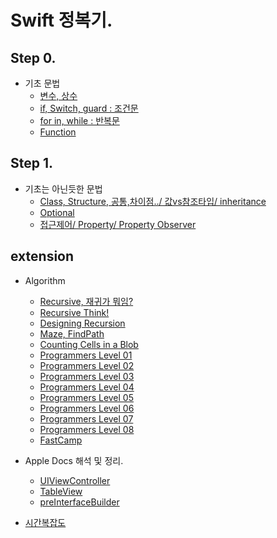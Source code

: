 # Swift 정복기.
 
## Step 0.


- 기초 문법
	- [변수, 상수](https://github.com/joohopark/jhbob/blob/master/Study/SwiftBasic_var_let.md)
	- [if, Switch, guard : 조건문](https://github.com/joohopark/jhbob/blob/master/Study/SwiftBasic_if_switch.md)
	- [for in, while : 반복문](https://github.com/joohopark/jhbob/blob/master/Study/SwiftBasic_for_while.md)
	- [Function](https://github.com/joohopark/jhbob/blob/master/Study/SwiftBasic_func.md)

## Step 1.

- 기초는 아닌듯한 문법
	- [Class, Structure, 공통,차이점../ 값vs참조타입/ inheritance](https://github.com/joohopark/jhbob/blob/master/Study/SwiftMid_ClaVStru.md)
	- [Optional](https://github.com/joohopark/jhbob/blob/master/Study/SwiftMid_Optional.md)
	- [접근제어/ Property/ Property Observer](https://github.com/joohopark/jhbob/blob/master/Study/SwiftMid_proper_observer.md)

	
## extension

- Algorithm
	- [Recursive, 재귀가 뭐임?](https://github.com/joohopark/jhbob/blob/master/Study/Recursive/Recursive01.md)
	- [Recursive Think!](https://github.com/joohopark/jhbob/blob/master/Study/Recursive/Recursive02.md)
	- [Designing Recursion](https://github.com/joohopark/jhbob/blob/master/Study/Recursive/Recursive03.md)
	- [Maze, FindPath](https://github.com/joohopark/jhbob/blob/master/Study/Algorithm/maze_findPath.md)
	- [Counting Cells in a Blob](https://github.com/joohopark/jhbob/blob/master/Study/Algorithm/countedCells.md)
	- [Programmers Level 01](https://github.com/joohopark/jhbob/blob/master/Study/Algorithm/Programmers/Programmers01.md)
	- [Programmers Level 02](https://github.com/joohopark/jhbob/blob/master/Study/Algorithm/Programmers/Programmers02.md)
	- [Programmers Level 03]()
	- [Programmers Level 04]()
	- [Programmers Level 05]()
	- [Programmers Level 06]()
	- [Programmers Level 07]()
	- [Programmers Level 08]()
	- [FastCamp](https://github.com/joohopark/jhbob/blob/master/Study/Algorithm/fastcamp/Swift_Array.md)

- Apple Docs 해석 및 정리.
	- [UIViewController](https://github.com/joohopark/jhbob/blob/master/Study/AppleDoc/UIViewController.md)
	- [TableView](https://github.com/joohopark/jhbob/blob/master/Study/AppleDoc/TableView.md)
	- [preInterfaceBuilder](https://github.com/joohopark/jhbob/blob/master/Study/AppleDoc/prepareInterfaceBuilder.md)


- [시간복잡도](https://github.com/joohopark/jhbob/blob/master/Study/TimeComplexity.md)
